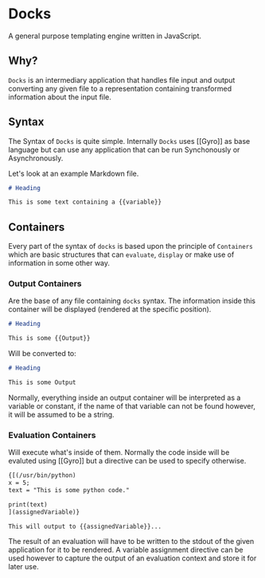 # Docks
A general purpose templating engine written in JavaScript.

## Why?
`Docks` is an intermediary application that handles file input and output converting any given file to a representation containing transformed information about the input file.

## Syntax
The Syntax of `Docks` is quite simple.
Internally `Docks` uses [[Gyro]] as base language but can use any application that can be run Synchonously or Asynchronously.

Let's look at an example Markdown file.
```markdown
# Heading

This is some text containing a {{variable}}
```


## Containers
Every part of the syntax of `docks` is based upon the principle of `Containers` which are basic structures that can `evaluate`, `display` or make use of information in some other way.

### Output Containers
Are the base of any file containing `docks` syntax. The information inside this container will be displayed (rendered at the specific position).

```markdown
# Heading

This is some {{Output}}
```

Will be converted to:

```markdown
# Heading

This is some Output
```
Normally, everything inside an output container will be interpreted as a variable or constant, if the name of that variable can not be found however, it will be assumed to be a string.

### Evaluation Containers
Will execute what's inside of them. Normally the code inside will be evaluted using [[Gyro]] but a directive can be used to specify otherwise.

```markdown
{[(/usr/bin/python)
x = 5;
text = "This is some python code."

print(text)
](assignedVariable)}

This will output to {{assignedVariable}}...
```

The result of an evaluation will have to be written to the stdout of the given application for it to be rendered. A variable assignment directive can be used however to capture the output of an evaluation context and store it for later use. 